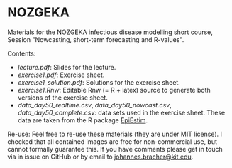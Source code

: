 # NOZGEKA
Materials for the NOZGEKA infectious disease modelling short course, Session "Nowcasting, short-term forecasting and R-values".

Contents:
- *lecture.pdf*: Slides for the lecture.
- *exercise1.pdf*: Exercise sheet.
- *exercise1_solution.pdf*: Solutions for the exercise sheet.
- *exercise1.Rnw*: Editable Rnw (= R + latex) source to generate both versions of the exercise sheet.
- *data_day50_realtime.csv*, *data_day50_nowcast.csv*, *data_day50_complete.csv*: data sets used in the exercise sheet. These data are taken from the R package [EpiEstim](https://cran.r-project.org/web/packages/EpiEstim/index.html).

Re-use: Feel free to re-use these materials (they are under MIT license). I checked that all contained images are free for non-commercial use, but cannot formally guarantee this. If you have comments please get in touch via in issue on GitHub or by email to johannes.bracher@kit.edu.
